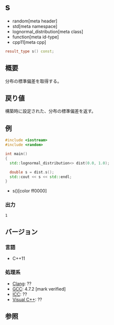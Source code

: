 # s
* random[meta header]
* std[meta namespace]
* lognormal_distribution[meta class]
* function[meta id-type]
* cpp11[meta cpp]

```cpp
result_type s() const;
```

## 概要
分布の標準偏差を取得する。


## 戻り値
構築時に設定された、分布の標準偏差を返す。


## 例
```cpp example
#include <iostream>
#include <random>

int main()
{
  std::lognormal_distribution<> dist(0.0, 1.0);

  double s = dist.s();
  std::cout << s << std::endl;
}
```
* s()[color ff0000]

### 出力
```
1
```

## バージョン
### 言語
- C++11

### 処理系
- [Clang](/implementation.md#clang): ??
- [GCC](/implementation.md#gcc): 4.7.2 [mark verified]
- [ICC](/implementation.md#icc): ??
- [Visual C++](/implementation.md#visual_cpp): ??


## 参照
